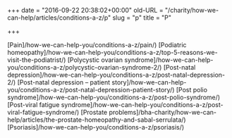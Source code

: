 +++
date = "2016-09-22 20:38:02+00:00"
old-URL = "/charity/how-we-can-help/articles/conditions-a-z/p"
slug = "p"
title = "P"

+++

[Pain]/how-we-can-help-you/conditions-a-z/pain/)
[Podiatric homeopathy]/how-we-can-help-you/conditions-a-z/top-5-reasons-we-visit-the-podiatrist/)
[Polycystic ovarian syndrome]/how-we-can-help-you/conditions-a-z/polycystic-ovarian-syndrome-2/)
[Post-natal depression]/how-we-can-help-you/conditions-a-z/post-natal-depression-2/)
[Post-natal depression – patient story]/how-we-can-help-you/conditions-a-z/post-natal-depression-patient-story/)
[Post polio syndrome]/how-we-can-help-you/conditions-a-z/post-polio-syndrome/)
[Post-viral fatigue syndrome]/how-we-can-help-you/conditions-a-z/post-viral-fatigue-syndrome/)
[Prostate problems]/bha-charity/how-we-can-help/articles/the-prostate-homeopathy-and-sabal-serrulata/)
[Psoriasis]/how-we-can-help-you/conditions-a-z/psoriasis/)
